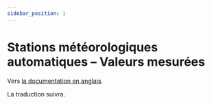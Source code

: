```yaml
---
sidebar_position: 1
---
```


# Stations météorologiques automatiques – Valeurs mesurées

Vers [la documentation en anglais](https://opendatadocs.meteoswiss.ch/a-data-groundbased/a1-automatic-weather-stations).

La traduction suivra.
